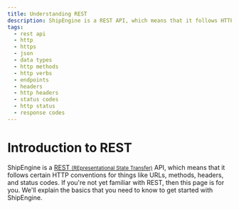 ```yaml
---
title: Understanding REST
description: ShipEngine is a REST API, which means that it follows HTTP conventions for things like URLs, methods, headers, and status codes.
tags:
  - rest api
  - http
  - https
  - json
  - data types
  - http methods
  - http verbs
  - endpoints
  - headers
  - http headers
  - status codes
  - http status
  - response codes
---
```


Introduction to REST
======================================
ShipEngine is a [REST <small>(REpresentational State Transfer)</small>](https://en.wikipedia.org/wiki/Representational_state_transfer) API, which means that it follows certain HTTP conventions for things like URLs, methods, headers, and status codes. If you're not yet familiar with REST, then this page is for you.  We'll explain the basics that you need to know to get started with ShipEngine.

